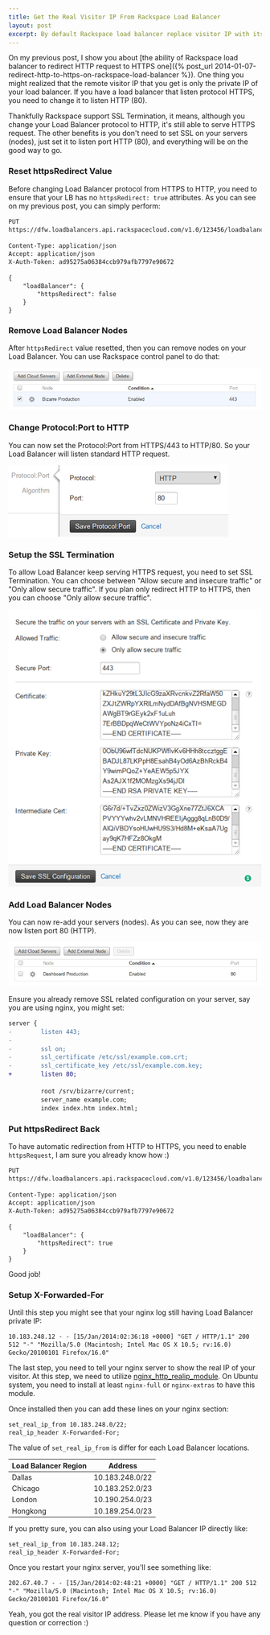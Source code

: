 ```yaml
---
title: Get the Real Visitor IP From Rackspace Load Balancer
layout: post
excerpt: By default Rackspace load balancer replace visitor IP with its private IP. Here's how to get the visitor IP back!
---
```


On my previous post, I show you about [the ability of Rackspace load balancer to redirect HTTP request to HTTPS one]({% post_url 2014-01-07-redirect-http-to-https-on-rackspace-load-balancer %}). One thing you might realized that the remote visitor IP that you get is only the private IP of your load balancer. If you have a load balancer that listen protocol HTTPS, you need to change it to listen HTTP (80).

Thankfully Rackspace support SSL Termination, it means, although you change your Load Balancer protocol to HTTP, it's still able to serve HTTPS request. The other benefits is you don't need to set SSL on your servers (nodes), just set it to listen port HTTP (80), and everything will be on the good way to go.

### Reset httpsRedirect Value

Before changing Load Balancer protocol from HTTPS to HTTP, you need to ensure that your LB has no `httpsRedirect: true` attributes. As you can see on my previous post, you can simply perform:

```
PUT https://dfw.loadbalancers.api.rackspacecloud.com/v1.0/123456/loadbalancers/5678

Content-Type: application/json
Accept: application/json
X-Auth-Token: ad95275a06384ccb979afb7797e90672

{
    "loadBalancer": {
        "httpsRedirect": false
    }
}
```

### Remove Load Balancer Nodes

After `httpsRedirect` value resetted, then you can remove nodes on your Load Balancer. You can use Rackspace control panel to do that:

![Remove Rackspace Load Balancer Nodes](/assets/posts/rackspace-load-balancer-nodes-https.png)

### Change Protocol:Port to HTTP

You can now set the Protocol:Port from HTTPS/443 to HTTP/80. So your Load Balancer will listen standard HTTP request.

![Update Rackspace Load Balancer Protocol](/assets/posts/rackspace-set-load-balancer-protocol.png)

### Setup the SSL Termination

To allow Load Balancer keep serving HTTPS request, you need to set SSL Termination. You can choose between "Allow secure and insecure traffic" or "Only allow secure traffic". If you plan only redirect HTTP to HTTPS, then you can choose "Only allow secure traffic".

![Setup Rackspace Load Balancer SSL Termination](/assets/posts/rackspace-set-load-balancer-ssl-termination.png)

### Add Load Balancer Nodes

You can now re-add your servers (nodes). As you can see, now they are now listen port 80 (HTTP).

![Rackspace Load Balancer HTTP Protocol](/assets/posts/rackspace-load-balancer-nodes-http.png)

Ensure you already remove SSL related configuration on your server, say you are using nginx, you might set:

```diff
server {
-        listen 443;
-
-        ssl on;
-        ssl_certificate /etc/ssl/example.com.crt;
-        ssl_certificate_key /etc/ssl/example.com.key;
+        listen 80;

         root /srv/bizarre/current;
         server_name example.com;
         index index.htm index.html;
```

### Put httpsRedirect Back

To have automatic redirection from HTTP to HTTPS, you need to enable `httpsRequest`, I am sure you already know how :)

```
PUT https://dfw.loadbalancers.api.rackspacecloud.com/v1.0/123456/loadbalancers/5678

Content-Type: application/json
Accept: application/json
X-Auth-Token: ad95275a06384ccb979afb7797e90672

{
    "loadBalancer": {
        "httpsRedirect": true
    }
}
```

Good job!

### Setup X-Forwarded-For

Until this step you might see that your nginx log still having Load Balancer private IP:

```
10.183.248.12 - - [15/Jan/2014:02:36:18 +0000] "GET / HTTP/1.1" 200 512 "-" "Mozilla/5.0 (Macintosh; Intel Mac OS X 10.5; rv:16.0) Gecko/20100101 Firefox/16.0"
```

The last step, you need to tell your nginx server to show the real IP of your visitor. At this step, we need to utilize [nginx_http_realip_module](http://nginx.org/en/docs/http/ngx_http_realip_module.html). On Ubuntu system, you need to install at least `nginx-full` or `nginx-extras` to have this module.

Once installed then you can add these lines on your nginx section:

```
set_real_ip_from 10.183.248.0/22;
real_ip_header X-Forwarded-For;
```

The value of `set_real_ip_from` is differ for each Load Balancer locations.

| Load Balancer Region  | Address         |
|-----------------------|-----------------|
| Dallas                | 10.183.248.0/22 |
| Chicago               | 10.183.252.0/23 |
| London                | 10.190.254.0/23 |
| Hongkong              | 10.189.254.0/23 |

If you pretty sure, you can also using your Load Balancer IP directly like:

```
set_real_ip_from 10.183.248.12;
real_ip_header X-Forwarded-For;
```

Once you restart your nginx server, you'll see something like:

```
202.67.40.7 - - [15/Jan/2014:02:48:21 +0000] "GET / HTTP/1.1" 200 512 "-" "Mozilla/5.0 (Macintosh; Intel Mac OS X 10.5; rv:16.0) Gecko/20100101 Firefox/16.0"
```

Yeah, you got the real visitor IP address. Please let me know if you have any question or correction :)

